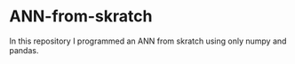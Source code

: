 # ANN-from-skratch
In this repository I programmed an ANN from skratch using only numpy and pandas.
